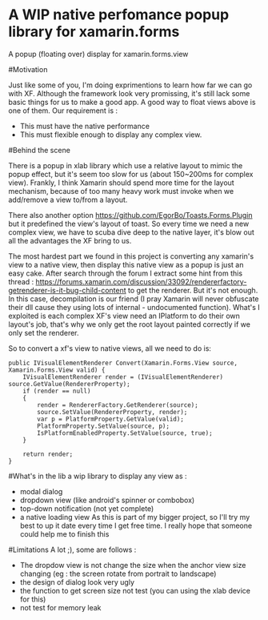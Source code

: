# A WIP native perfomance popup library for xamarin.forms
A popup (floating over) display for xamarin.forms.view

#Motivation

Just like some of you, I'm doing exprimentions to learn how far we can go with XF. Although the framework look very promissing, it's still lack some basic things for us to make a good app.  A good way to float views above is one of them. Our requirement is : 
  + This must have the native performance 
  + This must flexible enough to display any complex view.

#Behind the scene

There is a popup in xlab library which use a relative layout to mimic the popup effect, but it's seem too slow for us (about 150~200ms for complex view). Frankly, I think Xamarin should spend more time for the layout mechanism, because of too many heavy work must invoke when we add/remove a view to/from a layout. 

There also another option https://github.com/EgorBo/Toasts.Forms.Plugin but it predefined the view's layout of toast. So every time we need a new complex view, we have to scuba dive deep to the native layer, it's blow out all the advantages the XF bring to us.

The most hardest part we found in this project is converting any xamarin's view to a native view, then display this native view as a popup is just an easy cake. After search through the forum I extract some hint from this thread : https://forums.xamarin.com/discussion/33092/rendererfactory-getrenderer-is-it-bug-child-content to get the renderer. But it's not enough. In this case, decompilation is our friend (I pray Xamarin will never obfuscate their dll cause they using lots of internal - undocumented function). What's I exploited is each complex XF's view need an IPlatform to do their own layout's job, that's why we only get the root layout painted correctly if we only set the renderer. 

So to convert a xf's view to native views, all we need to do is: 
  ```
  public IVisualElementRenderer Convert(Xamarin.Forms.View source, Xamarin.Forms.View valid) {
      IVisualElementRenderer render = (IVisualElementRenderer) source.GetValue(RendererProperty);
      if (render == null)
      {
          render = RendererFactory.GetRenderer(source);
          source.SetValue(RendererProperty, render);
          var p = PlatformProperty.GetValue(valid);
          PlatformProperty.SetValue(source, p);
          IsPlatformEnabledProperty.SetValue(source, true);
      }
      
      return render;
  }
  ```
#What's in the lib
a wip library to display any view as : 
  + modal dialog
  + dropdown view (like android's spinner or combobox)
  + top-down notification (not yet complete)
  + a native loading view
As this is part of my bigger project, so I'll try my best to up it date every time I get free time. I really hope that someone could help me to finish this

#Limitations
A lot ;), some are follows : 
  + The dropdow view is not change the size when the anchor view size changing (eg : the screen rotate from portrait to landscape)
  + the design of dialog look very ugly
  + the function to get screen size not test (you can using the xlab device for this)
  + not test for memory leak
